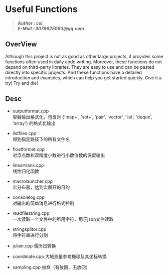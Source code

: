 # Useful Functions
>___Author : csl___  
>___E-Mail : 3079625093@qq.com___

## OverView

Although this project is not as good as other large projects, it provides some functions often used in daily code writing. Moreover, these functions do not depend on third-party libraries. They are easy to use and can be pasted directly into specific projects. And these functions have a detailed introduction and examples, which can help you get started quickly. Give it a try! Try and die!

## Desc

+ outputformat.cpp   
    容器输出格式化，包含对 {'map+', 'set+', 'pair', 'vector', 'list', 'deque', 'array'} 的格式化输出  

+ listfiles.cpp  
    得到指定路径下的所有文件名  

+ floatformat.cpp  
    对浮点数和双精度小数进行小数位数的保留输出  

+ lineartrans.cpp  
    线性归化函数  
    
+ macrolauncher.cpp   
    宏分布器，达到宏展开的目的

+ consolelog.cpp  
    对输出的简单消息进行格式控制  
    
+ readfilestring.cpp  
    一次读取一个文件中的所用字符，用于json文件读取  
    
+ stringsplitor.cpp  
    将字符串进行分割  

+ julian.cpp
    儒历日转换

+ coordinate.cpp
    大地测量参考椭球及其坐标转换
    
+ sampling.cpp
    抽样（有放回、无放回）
